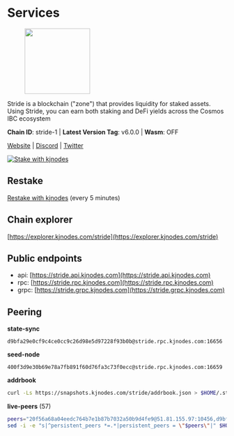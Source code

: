 # Services

<figure><img src="https://raw.githubusercontent.com/kj89/testnet_manuals/main/pingpub/logos/stride.png" width="150" alt=""><figcaption></figcaption></figure>

Stride is a blockchain ("zone") that provides liquidity for staked assets.  Using Stride, you can earn both staking and DeFi yields across the Cosmos IBC ecosystem

**Chain ID**: stride-1 | **Latest Version Tag**: v6.0.0 | **Wasm**: OFF

[Website](https://stride.zone) | [Discord](https://discord.gg/mzQZ8dAE7u) | [Twitter](https://twitter.com/stride_zone)

[![Stake with kjnodes](https://i.ibb.co/cr44Q8j/button-stake-with-kjnodes.png)](https://restake.app/stride/stridevaloper1j8gkhtllnp252l6g6zwzea30e7pvzqttr9768n)

## Restake

[Restake with kjnodes](https://restake.app/stride/stridevaloper1j8gkhtllnp252l6g6zwzea30e7pvzqttr9768n) (every 5 minutes)
## Chain explorer
[https://explorer.kjnodes.com/stride](https://explorer.kjnodes.com/stride)

## Public endpoints

* api: [https://stride.api.kjnodes.com](https://stride.api.kjnodes.com)
* rpc: [https://stride.rpc.kjnodes.com](https://stride.rpc.kjnodes.com)
* grpc: [https://stride.grpc.kjnodes.com](https://stride.grpc.kjnodes.com)

## Peering

**state-sync**

```text
d9bfa29e0cf9c4ce0cc9c26d98e5d97228f93b0b@stride.rpc.kjnodes.com:16656
```

**seed-node**

```text
400f3d9e30b69e78a7fb891f60d76fa3c73f0ecc@stride.rpc.kjnodes.com:16659
```

**addrbook**
```bash
curl -Ls https://snapshots.kjnodes.com/stride/addrbook.json > $HOME/.stride/config/addrbook.json
```

**live-peers** (57)
```bash
peers="20f56a68a04eedc764b7e1b87b7032a50b9d4fe9@51.81.155.97:10456,d9bfa29e0cf9c4ce0cc9c26d98e5d97228f93b0b@65.109.88.38:16656,a77173bc4f4171fec0ac56b37c18e0ba6e5f80a4@65.108.226.44:31656,f8e2f80a8c58e6f53cc4940f5f1eac55c9067480@35.213.184.121:26656,fb24bc1de8c563e822897fba89bf150c602f3123@198.244.178.213:26656,a69704ad35dea3df36a169a823203bb1fec26f83@65.109.82.106:16656,463b1dc6903455575079572fb23407be586f2a4b@185.16.39.37:26656,6856de6f0c70a850db2b58deb43d568fced4a524@35.208.80.214:26656,9ee75491e354965d8bfd8434aa093f8613bc1dce@65.108.238.103:12256,d36ac7580cc8907a00b0add8c3b047caea6df4ed@107.155.67.202:26636,2254e6968e5c7ebc98ef5b79b388502fa44e10e1@5.161.134.44:26656,55c973717001f333c6a1e9e0e19df0deea76e6ad@65.108.137.37:26656,e726816f42831689eab9378d5d577f1d06d25716@176.9.188.21:26656,a757fc9ea95a7f643d392ec9fdaa31cbf06e76d9@195.3.221.21:12256,04b797b5a56fb939a97a3c7d9c3230d09b85e8d7@93.189.30.118:26656,44e797771bff124693e63a8ec331d42873cf2ae2@95.217.202.49:35656,615ebc348998f7f050763dd0a9201e8f61e8fc07@35.210.78.199:26656,d2247f7b919f0781c90ee61958d7044665a22d38@169.155.44.213:26656,5383a21cf2d5e513aea2c3e430133f31aa2e5d00@138.201.32.103:26656,dfc62810eeaab86587b2975c79f3c12d4830652d@15.235.114.54:26656,e1b058e5cfa2b836ddaa496b10911da62dcf182e@138.201.8.248:26656,8d7d0f32d53467c4d5e8871faf4ec58ea970fed2@157.90.179.182:26456,cc35475fe1f7c345af0ea8a692f3b4b41c8f12a2@116.202.36.240:10156,87a7a8cc67967d0ede5d68a1477c44a40a8705f7@108.165.178.242:26653,910c534a773679a722300ee2f82fbca220fff520@146.190.125.163:31309,8fff37214fb0ef622f1c09dccb22d6321e004c3e@109.123.242.163:50056,a3f95b0b15c31a68a7535f6068c4e14b95e90dcf@65.109.92.240:21016,05eec003db41d7ff47a317ef59f83e31bdca23c3@78.107.234.44:26656,5093547fdf0430143ac66b4ee55d80e6542a6c10@217.174.247.163:26656,3505b1ece40f94cab8f80cfe31f5106c028ccd05@185.193.17.40:12256,befab97d41e02ea4e759eda3de9e30e77b95b55b@34.68.135.121:26656,6831d67983cf5ebcb44da01737ccd6ccbd15c08e@193.70.47.90:12256,ebc272824924ea1a27ea3183dd0b9ba713494f83@185.16.39.158:26886,233e06cfa51d53e186afe032e848f5c9f5cd4a01@83.171.248.3:26656,e821acdaf0c7a3c60ea3cd4eb4a98a62dad06f58@43.201.12.41:26656,1483ddbd1ba369c01d5496877314ed1b09bd9cc3@65.21.189.221:12256,d056dcd5ac8dddb23e2962a5ade6ee51f9bfd785@162.19.89.8:10456,d5d1249cc4456209d12b29f140e9e9c2f651d1ba@65.108.46.248:46656,6b615c7dde3e76de39474b7406bdde0ac0f31b79@23.88.69.22:28666,8ade90b45b991088c92e8583e8bc93589d6cd81e@84.244.95.247:26656,a206a5ff59132c3f771735dec337432e6cfb2f7c@15.235.53.45:2062,1b0278cd28cf89f830210f7c62cd90b8a7606d3e@95.216.101.22:26656,ea6a7b2f366bc343f0670f1673fd86001dd08eb0@65.108.122.246:26636,f93ce5616f45d6c20d061302519a5c2420e3475d@135.125.5.31:54356,df3f533e6b9776c11f08da804edcb810cbdd2080@65.108.234.23:12256,d95477fd745d8a5e4b3d9052149d28a5dc447a88@35.206.158.54:26656,ad6700400ff6a76b442e96e772e1f1d641bd3560@34.170.13.86:26656,aa0d47509ecadb630189fe4ef071d438a6493e69@178.162.165.194:24095,a7d96dc929824613315dcc1c90fee119f28cc51f@164.152.160.155:26656,51f873c4f485636ee525483ccb0b8a07d8bcfe2d@35.193.84.64:26656,1ec2a654e00e22279ee50f13f074f2bce7218681@15.235.114.194:10156,8e4e1f1e087c76c71c64e477e95495833da82aa2@135.181.173.139:26656,a7b4cf6f65138ba61518c2c45402da32dc8e28b7@88.99.164.158:21016,777274fb08ed48a4e027664e2576a8460272e43c@15.235.115.153:26656,3963b7cd5230ae2ba6800375421982d535a133e3@35.79.215.251:26656,d041196a1a36091605448fc65181408ccc1d5da1@65.109.122.105:61156,8602d85bc570686ef255370177a92569e1ba4aa2@54.38.38.40:26639"
sed -i -e "s|^persistent_peers *=.*|persistent_peers = \"$peers\"|" $HOME/.stride/config/config.toml
```

